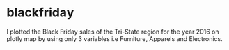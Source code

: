 # blackfriday
I plotted the Black Friday sales of the Tri-State region for the year 2016 on plotly map by using only 3 variables i.e Furniture, Apparels and Electronics.
